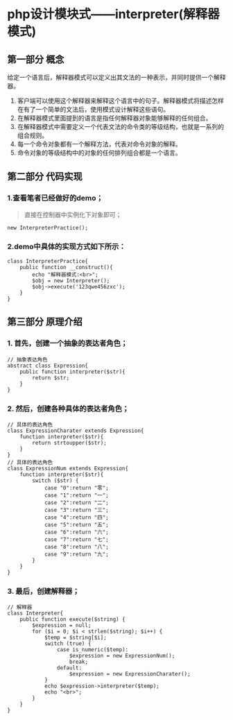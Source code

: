 # php设计模块式——interpreter(解释器模式)
## 第一部分 概念
给定一个语言后，解释器模式可以定义出其文法的一种表示，并同时提供一个解释器。

1. 客户端可以使用这个解释器来解释这个语言中的句子。解释器模式将描述怎样在有了一个简单的文法后，使用模式设计解释这些语句。
2. 在解释器模式里面提到的语言是指任何解释器对象能够解释的任何组合。
3. 在解释器模式中需要定义一个代表文法的命令类的等级结构，也就是一系列的组合规则。
4. 每一个命令对象都有一个解释方法，代表对命令对象的解释。
5. 命令对象的等级结构中的对象的任何排列组合都是一个语言。

## 第二部分 代码实现

### 1.查看笔者已经做好的demo；
> 直接在控制器中实例化下对象即可；

```
new InterpreterPractice();
```
### 2.demo中具体的实现方式如下所示：
```
class InterpreterPractice{
    public function __construct(){
        echo "解释器模式:<br>";
        $obj = new Interpreter();
        $obj->execute('123qwe456zxc');
    }
}
```
## 第三部分 原理介绍
### 1. 首先，创建一个抽象的表达者角色；
```
// 抽象表达角色
abstract class Expression{
    public function interpreter($str){
        return $str;
    }
}
```
### 2. 然后，创建各种具体的表达者角色；
```
// 具体的表达角色
class ExpressionCharater extends Expression{
    function interpreter($str){
        return strtoupper($str);
    }
}
// 具体的表达角色
class ExpressionNum extends Expression{
    function interpreter($str){
        switch ($str) {
            case "0":return "零";
            case "1":return "一";
            case "2":return "二";
            case "3":return "三";
            case "4":return "四";
            case "5":return "五";
            case "6":return "六";
            case "7":return "七";
            case "8":return "八";
            case "9":return "九";
        }
    }
}
```
### 3. 最后，创建解释器；
```
// 解释器
class Interpreter{
    public function execute($string) {
        $expression = null;
        for ($i = 0; $i < strlen($string); $i++) {
            $temp = $string[$i];
            switch (true) {
                case is_numeric($temp):
                    $expression = new ExpressionNum();
                    break;
                default:
                    $expression = new ExpressionCharater();
            }
            echo $expression->interpreter($temp);
            echo "<br>";
        }
    }
}
```
